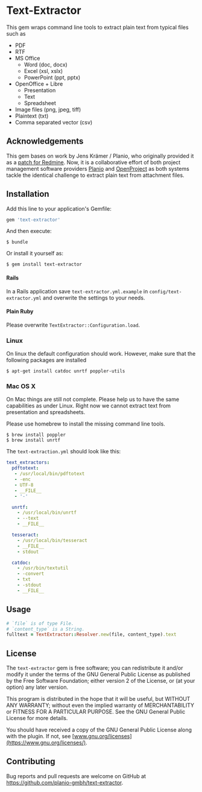 # Text-Extractor

This gem wraps command line tools to extract plain text from typical files such as

- PDF
- RTF
- MS Office
    - Word (doc, docx)
    - Excel (xsl, xslx)
    - PowerPoint (ppt, pptx)
- OpenOffice + Libre
    - Presentation
    - Text
    - Spreadsheet
- Image files (png, jpeg, tiff)
- Plaintext (txt)
- Comma separated vector (csv)

## Acknowledgements

This gem bases on work by Jens Krämer / Planio, who originally provided it as a
[patch for Redmine](https://www.redmine.org/issues/306). Now, it is a collaborative effort of
both project management software providers [Planio](https://plan.io) and [OpenProject](https://openproject.org)
as both systems tackle the identical challenge to extract plain text from attachment files.

## Installation

Add this line to your application's Gemfile:

```ruby
gem 'text-extractor'
```

And then execute:

    $ bundle

Or install it yourself as:

    $ gem install text-extractor

#### Rails

In a Rails application save `text-extractor.yml.example` in `config/text-extractor.yml` and overwrite the settings to 
your needs.

#### Plain Ruby

Please overwrite `TextExtractor::Configuration.load`.

### Linux

On linux the default configuration should work. However, make sure that the following packages are installed

    $ apt-get install catdoc unrtf poppler-utils

### Mac OS X

On Mac things are still not complete. Please help us to have the same capabilities as under Linux. Right now we cannot
extract text from presentation and spreadsheets.

Please use homebrew to install the missing command line tools.

    $ brew install poppler
    $ brew install unrtf
    
The `text-extraction.yml` should look like this:
    
```yml
text_extractors:
  pdftotext:
   - /usr/local/bin/pdftotext
   - -enc
   - UTF-8
   - __FILE__
   - '-'

  unrtf:
    - /usr/local/bin/unrtf
    - --text
    - __FILE__

  tesseract:
    - /usr/local/bin/tesseract
    - __FILE__
    - stdout

  catdoc:
    - /usr/bin/textutil
    - -convert
    - txt
    - -stdout
    - __FILE__
```

## Usage

```ruby
# `file` is of type File.
# `content_type` is a String.
fulltext = TextExtractor::Resolver.new(file, content_type).text
```

## License

The `text-extractor` gem is free software; you can redistribute it and/or modify it under the terms of the GNU General 
Public License as published by the Free Software Foundation; either version 2 of the License, or (at your option) any 
later version.

This program is distributed in the hope that it will be useful, but WITHOUT ANY WARRANTY; without even the implied 
warranty of MERCHANTABILITY or FITNESS FOR A PARTICULAR PURPOSE. See the GNU General Public License for more details.

You should have received a copy of the GNU General Public License along with the plugin. If not, see
[www.gnu.org/licenses](https://www.gnu.org/licenses/).

## Contributing

Bug reports and pull requests are welcome on GitHub at https://github.com/planio-gmbh/text-extractor.

